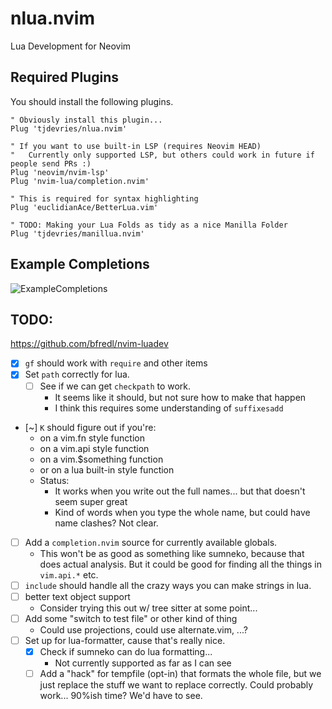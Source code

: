 # nlua.nvim

Lua Development for Neovim

## Required Plugins

You should install the following plugins.


```vim
" Obviously install this plugin...
Plug 'tjdevries/nlua.nvim'

" If you want to use built-in LSP (requires Neovim HEAD)
"   Currently only supported LSP, but others could work in future if people send PRs :)
Plug 'neovim/nvim-lsp'
Plug 'nvim-lua/completion.nvim'

" This is required for syntax highlighting
Plug 'euclidianAce/BetterLua.vim'

" TODO: Making your Lua Folds as tidy as a nice Manilla Folder 
Plug 'tjdevries/manillua.nvim'
```

## Example Completions

![ExampleCompletions](./media/example_completions.png)


## TODO:

https://github.com/bfredl/nvim-luadev

- [x] `gf` should work with `require` and other items
- [x] Set `path` correctly for lua.
    - [ ] See if we can get `checkpath` to work.
        - It seems like it should, but not sure how to make that happen
        - I think this requires some understanding of `suffixesadd`
- [~] `K` should figure out if you're:
    - on a vim.fn style function
    - on a vim.api style function
    - on a vim.$something function
    - or on a lua built-in style function
    - Status:
        - It works when you write out the full names... but that doesn't seem super great
        - Kind of words when you type the whole name, but could have name clashes? Not clear.
- [ ] Add a `completion.nvim` source for currently available globals.
    - This won't be as good as something like sumneko, because that does actual analysis.
        But it could be good for finding all the things in `vim.api.*` etc.
- [ ] `include` should handle all the crazy ways you can make strings in lua.
- [ ] better text object support
    - Consider trying this out w/ tree sitter at some point...
- [ ] Add some "switch to test file" or other kind of thing
    - Could use projections, could use alternate.vim, ...?
- [ ] Set up for lua-formatter, cause that's really nice.
    - [x] Check if sumneko can do lua formatting...
        - Not currently supported as far as I can see
    - [ ] Add a "hack" for tempfile (opt-in) that formats the whole file, but we just replace the stuff we want to replace correctly. Could probably work... 90%ish time? We'd have to see.
